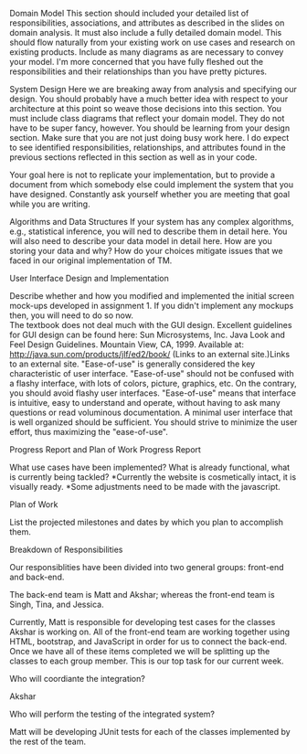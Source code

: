 Domain Model
This section should included your detailed list of responsibilities, associations, and attributes as described in the slides on domain analysis. It must also include a fully detailed domain model.  This should flow naturally from your existing work on use cases and research on existing products.  Include as many diagrams as are necessary to convey your model. I'm more concerned that you have fully fleshed out the responsibilities and their relationships than you have pretty pictures. 

System Design
Here we are breaking away from analysis and specifying our design. You should probably have a much better idea with respect to your architecture at this point so weave those decisions into this section. You must include class diagrams that reflect your domain model. They do not have to be super fancy, however.  You should be learning from your design section. Make sure that you are not just doing busy work here. I do expect to see identified responsibilities, relationships, and attributes found in the previous sections reflected in this section as well as in your code. 

Your goal here is not to replicate your implementation, but to provide a document from which somebody else could implement the system that you have designed. Constantly ask yourself whether you are meeting that goal while you are writing. 


Algorithms and Data Structures
If your system has any complex algorithms, e.g., statistical inference, you will ned to describe them in detail here. You will also need to describe your data model in detail here. How are you storing your data and why? How do your choices mitigate issues that we faced in our original implementation of TM.  


User Interface Design and Implementation

Describe whether and how you modified and implemented the initial screen mock-ups developed in assignment 1. If you didn't implement any mockups then, you will need to do so now.  
The textbook does not deal much with the GUI design. Excellent guidelines for GUI design can be found here: 
Sun Microsystems, Inc. Java Look and Feel Design Guidelines. Mountain View, CA, 1999. Available at: http://java.sun.com/products/jlf/ed2/book/ (Links to an external site.)Links to an external site.
"Ease-of-use" is generally considered the key characteristic of user interface. "Ease-of-use" should not be confused with a flashy interface, with lots of colors, picture, graphics, etc. On the contrary, you should avoid flashy user interfaces. "Ease-of-use" means that interface is intuitive, easy to understand and operate, without having to ask many questions or read voluminous documentation. A minimal user interface that is well organized should be sufficient. You should strive to minimize the user effort, thus maximizing the "ease-of-use".

Progress Report and Plan of Work
Progress Report

What use cases have been implemented? 
What is already functional, what is currently being tackled?
	*Currently the website is cosmetically intact, it is visually ready.
	*Some adjustments need to be made with the javascript.

Plan of Work

List the projected milestones and dates by which you plan to accomplish them. 

Breakdown of Responsibilities

Our responsiblities have been divided into two general groups: front-end and back-end.

The back-end team is Matt and Akshar; whereas the front-end team is Singh, Tina, and Jessica.

Currently, Matt is responsible for developing test cases for the classes Akshar is working on. All of the front-end team are working together using HTML, bootstrap, and JavaScript in order for us to connect the back-end. Once we have all of these items completed we will be splitting up the classes to each group member. This is our top task for our current week.


Who will coordiante the integration?

Akshar

Who will perform the testing of the integrated system?

Matt will be developing JUnit tests for each of the classes implemented by the rest of the team.
